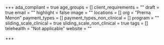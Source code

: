 +++
ada_compliant = true
age_groups = []
client_requirements = ""
draft = true
email = ""
highlight = false
image = ""
locations = []
org = "Prerna Menon"
payment_types = []
payment_types_non_clinical = []
program = ""
sliding_scale_clinical = true
sliding_scale_non_clinical = true
tags = []
telehealth = "Not applicable"
website = ""

+++
